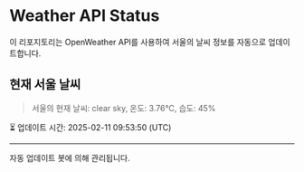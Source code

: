 
# Weather API Status

이 리포지토리는 OpenWeather API를 사용하여 서울의 날씨 정보를 자동으로 업데이트합니다.

## 현재 서울 날씨
> 서울의 현재 날씨: clear sky, 온도: 3.76°C, 습도: 45%

⏳ 업데이트 시간: 2025-02-11 09:53:50 (UTC)

---
자동 업데이트 봇에 의해 관리됩니다.
